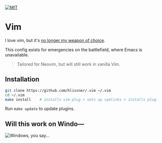 [![MIT](https://img.shields.io/badge/license-MIT-green.svg?style=flat-square)](./LICENSE)

# Vim

I love vim, but it's [no longer my weapon of choice][doom].

This config exists for emergencies on the battlefield, where Emacs is
unavailable.

> Tailored for Neovim, but will still work in vanilla Vim.

## Installation

```bash
git clone https://github.com/hlissner/.vim ~/.vim
cd ~/.vim
make install    # installs vim-plug + sets up symlinks + installs plugins
```

Run `make update` to update plugins.

## Will this work on Windo—

![Windows, you say...](http://i3.kym-cdn.com/photos/images/newsfeed/000/549/293/504.gif)


[doom]: https://github.com/hlissner/doom-emacs
